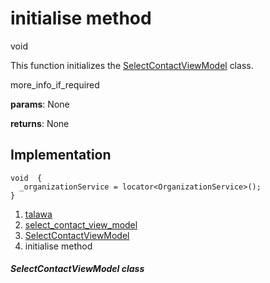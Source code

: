 
<div>

# initialise method

</div>


void 



This function initializes the
[SelectContactViewModel](../../view_model_after_auth_view_models_chat_view_models_select_contact_view_model/SelectContactViewModel-class.html)
class.

more_info_if_required

**params**: None

**returns**: None



## Implementation

``` language-dart
void  {
  _organizationService = locator<OrganizationService>();
}
```







1.  [talawa](../../index.html)
2.  [select_contact_view_model](../../view_model_after_auth_view_models_chat_view_models_select_contact_view_model/)
3.  [SelectContactViewModel](../../view_model_after_auth_view_models_chat_view_models_select_contact_view_model/SelectContactViewModel-class.html)
4.  initialise method

##### SelectContactViewModel class







